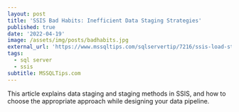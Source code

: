 ```yaml
---
layout: post
title: 'SSIS Bad Habits: Inefficient Data Staging Strategies'
published: true
date: '2022-04-19'
image: /assets/img/posts/badhabits.jpg
external_url: 'https://www.mssqltips.com/sqlservertip/7216/ssis-load-staging-data-flow-task-bulk-insert-task/'
tags:
  - sql server
  - ssis
subtitle: MSSQLTips.com
---
```

This article explains data staging and staging methods in SSIS, and how to choose the appropriate approach while designing your data pipeline.
